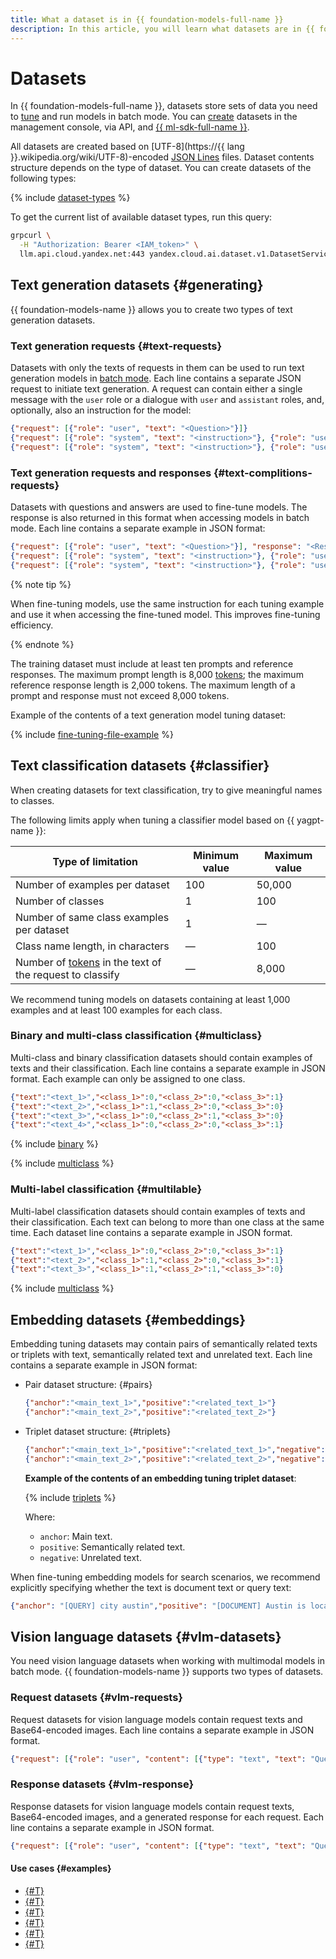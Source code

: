 ```yaml
---
title: What a dataset is in {{ foundation-models-full-name }}
description: In this article, you will learn what datasets are in {{ foundation-models-name }} and how they are used to fine-tune models.
---
```


# Datasets

In {{ foundation-models-full-name }}, datasets store sets of data you need to [tune](../tuning/index.md) and run models in batch mode. You can [create](../../operations/resources/create-dataset.md) datasets in the management console, via API, and [{{ ml-sdk-full-name }}](../../sdk/index.md).

All datasets are created based on [UTF-8](https://{{ lang }}.wikipedia.org/wiki/UTF-8)-encoded [JSON Lines](https://jsonlines.org/) files. Dataset contents structure depends on the type of dataset. You can create datasets of the following types:

{% include [dataset-types](../../../_includes/foundation-models/dataset-types.md) %}

To get the current list of available dataset types, run this query:

```bash
grpcurl \
  -H "Authorization: Bearer <IAM_token>" \
  llm.api.cloud.yandex.net:443 yandex.cloud.ai.dataset.v1.DatasetService.ListTypes 
```

## Text generation datasets {#generating}

{{ foundation-models-name }} allows you to create two types of text generation datasets.

### Text generation requests {#text-requests}

Datasets with only the texts of requests in them can be used to run text generation models in [batch mode](../index.md#working-mode). Each line contains a separate JSON request to initiate text generation. A request can contain either a single message with the `user` role or a dialogue with `user` and `assistant` roles, and, optionally, also an instruction for the model:

```json
{"request": [{"role": "user", "text": "<Question>"}]}
{"request": [{"role": "system", "text": "<instruction>"}, {"role": "user", "text": "<Question>"}]}
{"request": [{"role": "system", "text": "<instruction>"}, {"role": "user", "text": "<Replica_1>"}, {"role": "assistant", "text": "<Replica_2>"}, {"role": "user", "text": "<Replica_3>"}, {"role": "assistant", "text": "<Replica_4>"}]}
```

### Text generation requests and responses {#text-complitions-requests}

Datasets with questions and answers are used to fine-tune models. The response is also returned in this format when accessing models in batch mode. Each line contains a separate example in JSON format:

```json
{"request": [{"role": "user", "text": "<Question>"}], "response": "<Response>"}
{"request": [{"role": "system", "text": "<instruction>"}, {"role": "user", "text": "<Question>"}], "response": "<Answer>"}
{"request": [{"role": "system", "text": "<instruction>"}, {"role": "user", "text": "<Replica_1>"}, {"role": "assistant", "text": "<Replica_2>"}, {"role": "user", "text": "<Replica_3>"}, {"role": "assistant", "text": "<Replica_4>"}], "response": "<Response>"}
```

{% note tip %}

When fine-tuning models, use the same instruction for each tuning example and use it when accessing the fine-tuned model. This improves fine-tuning efficiency.

{% endnote %}

The training dataset must include at least ten prompts and reference responses. The maximum prompt length is 8,000 [tokens](../generation/tokens.md); the maximum reference response length is 2,000 tokens. The maximum length of a prompt and response must not exceed 8,000 tokens.

Example of the contents of a text generation model tuning dataset:

{% include [fine-tuning-file-example](../../../_includes/datasphere/fine-tuning-file-requirements.md) %}

## Text classification datasets {#classifier}

When creating datasets for text classification, try to give meaningful names to classes. 

The following limits apply when tuning a classifier model based on {{ yagpt-name }}:

| Type of limitation | Minimum value | Maximum value |
|---|---|---|
| Number of examples per dataset | 100 | 50,000 |
| Number of classes | 1 | 100 |
| Number of same class examples per dataset| 1 | — |
| Class name length, in characters | — | 100 |
| Number of [tokens](../generation/tokens.md) in the text of the request to classify | — | 8,000 |

We recommend tuning models on datasets containing at least 1,000 examples and at least 100 examples for each class.

### Binary and multi-class classification {#multiclass}

Multi-class and binary classification datasets should contain examples of texts and their classification. Each line contains a separate example in JSON format. Each example can only be assigned to one class.

```json
{"text":"<text_1>","<class_1>":0,"<class_2>":0,"<class_3>":1}
{"text":"<text_2>","<class_1>":1,"<class_2>":0,"<class_3>":0}
{"text":"<text_3>","<class_1>":0,"<class_2>":1,"<class_3>":0}
{"text":"<text_4>","<class_1>":0,"<class_2>":0,"<class_3>":1}
```

{% include [binary](../../../_includes/foundation-models/classifier/binary-example.md) %}

{% include [multiclass](../../../_includes/foundation-models/classifier/multiclass-example.md) %}

### Multi-label classification {#multilable}

Multi-label classification datasets should contain examples of texts and their classification. Each text can belong to more than one class at the same time. Each dataset line contains a separate example in JSON format.

```json
{"text":"<text_1>","<class_1>":0,"<class_2>":0,"<class_3>":1}
{"text":"<text_2>","<class_1>":1,"<class_2>":0,"<class_3>":1}
{"text":"<text_3>","<class_1>":1,"<class_2>":1,"<class_3>":0}
```

{% include [multiclass](../../../_includes/foundation-models/classifier/multilable-example.md) %}

## Embedding datasets {#embeddings}

Embedding tuning datasets may contain pairs of semantically related texts or triplets with text, semantically related text and unrelated text. Each line contains a separate example in JSON format:

* Pair dataset structure: {#pairs}

  ```json
  {"anchor":"<main_text_1>","positive":"<related_text_1>"}
  {"anchor":"<main_text_2>","positive":"<related_text_2>"}
  ```

* Triplet dataset structure: {#triplets}

  ```json
  {"anchor":"<main_text_1>","positive":"<related_text_1>","negative":"<negative_example_1>"}
  {"anchor":"<main_text_2>","positive":"<related_text_2>","negative":"<negative_example_2>"}
  ```

  **Example of the contents of an embedding tuning triplet dataset**:

  {% include [triplets](../../../_untranslatable/foundation-models/embedding-example.md) %}

  Where:

  * `anchor`: Main text.
  * `positive`: Semantically related text.
  * `negative`: Unrelated text.

 When fine-tuning embedding models for search scenarios, we recommend explicitly specifying whether the text is document text or query text:

  ```json
  {"anchor": "[QUERY] city austin","positive": "[DOCUMENT] Austin is located in the central part of Texas, northeast of San Antonio. The city is traversed by one interstate highway, I-35. Austin ranges in elevation from 88 to 405 meters above sea level.","negative": "[DOCUMENT] Biographical information about Jane Austen's life is scant, with a few surviving letters and biographical notes written by her family members. During her lifetime, Austen may have written up to 3,000 letters, but only 161 remain. Many of these letters were addressed to her elder sister, Cassandra."}
  ```

## Vision language datasets {#vlm-datasets}

You need vision language datasets when working with multimodal models in batch mode. {{ foundation-models-name }} supports two types of datasets.

### Request datasets {#vlm-requests}

Request datasets for vision language models contain request texts and Base64-encoded images. Each line contains a separate example in JSON format.

```json
{"request": [{"role": "user", "content": [{"type": "text", "text": "Question"}, { "type": "image", "image": "Base64 image code"}]}]}
```

### Response datasets {#vlm-response}

Response datasets for vision language models contain request texts, Base64-encoded images, and a generated response for each request. Each line contains a separate example in JSON format.

```json
{"request": [{"role": "user", "content": [{"type": "text", "text": "Question"}, { "type": "image", "image": "Base64 image code"}]}], "response": "this is a picture of a robot"}
```

#### Use cases {#examples}

* [{#T}](../../operations/tuning/create.md)
* [{#T}](../../operations/tuning/tune-classifiers.md)
* [{#T}](../../tutorials/models-fine-tuning.md)
* [{#T}](../../operations/tuning/tune-classifiers.md)
* [{#T}](../../operations/resources/create-dataset-gpt.md)
* [{#T}](../../operations/resources/create-dataset-classifier.md)